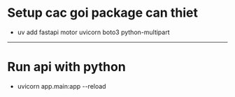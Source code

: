 # Setup cac goi package can thiet
- uv add fastapi motor uvicorn boto3 python-multipart

----
# Run api with python
- uvicorn app.main:app --reload